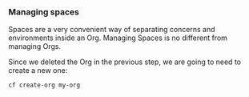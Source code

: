 ### Managing spaces

Spaces are a very convenient way of separating concerns and environments inside an Org. Managing Spaces is no different from managing Orgs.

Since we deleted the Org in the previous step, we are going to need to create a new one:

```sh
cf create-org my-org
```
